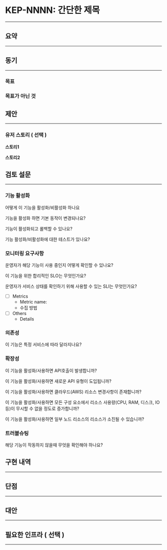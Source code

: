 # KEP-NNNN: 간단한 제목

---

## 요약

---

## 동기

---

### 목표

### 목표가 아닌 것

## 제안

---

### 유저 스토리 ( 선택 )

**스토리1**

**스토리2**

## 검토 설문

---

### 기능 활성화

어떻게 이 기능을 활성화/비활성화 하나요

기능을 활성화 하면 기본 동작이 변경되나요?

기능이 활성화되고 롤백할 수 있나요?

기능 활성화/비활성화에 대한 테스트가 있나요?

### 모니터링 요구사항

운영자가 해당 기능이 사용 중인지 어떻게 확인할 수 있나요?

이 기능을 위한 합리적인 SLO는 무엇인가요?

운영자가 서비스 상태를 확인하기 위해 사용할 수 있는 SLI는 무엇인가요?

- [ ]  Metrics
    - Metric name:
    - 수집 방법
- [ ]  Others
    - Details

### 의존성

이 기능은 특정 서비스에 따라 달라지나요?

### 확장성

이 기능을 활성화/사용하면 API호출이 발생합니까?

이 기능을 활성화/사용하면 새로운 API 유형이 도입됩니까?

이 기능을 활성화/사용하면 클라우드(AWS) 리소스 변경사항이 존재합니까?

이 기능을 활성화/사용하면 모든 구성 요소에서 리소스 사용량(CPU, RAM, 디스크, IO 등)이 무시할 수 없을 정도로 증가합니까?

이 기능을 활성화/사용하면 일부 노드 리소스의 리소스가 소진될 수 있습니까?

### 트러블슈팅

해당 기능이 작동하지 않을때 무엇을 확인해야 하나요?

## 구현 내역

---

## 단점

---

## 대안

---

## 필요한 인프라 ( 선택 )

---